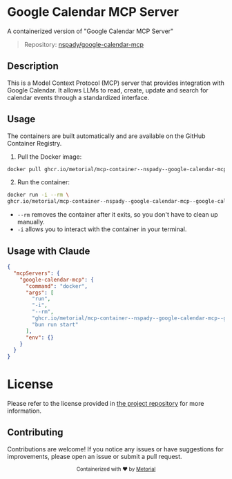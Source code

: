 
# Google Calendar MCP Server

A containerized version of "Google Calendar MCP Server"

> Repository: [nspady/google-calendar-mcp](https://github.com/nspady/google-calendar-mcp)

## Description

This is a Model Context Protocol (MCP) server that provides integration with Google Calendar. It allows LLMs to read, create, update and search for calendar events through a standardized interface.


## Usage

The containers are built automatically and are available on the GitHub Container Registry.

1. Pull the Docker image:

```bash
docker pull ghcr.io/metorial/mcp-container--nspady--google-calendar-mcp--google-calendar-mcp
```

2. Run the container:

```bash
docker run -i --rm \ 
ghcr.io/metorial/mcp-container--nspady--google-calendar-mcp--google-calendar-mcp  "bun run start"
```

- `--rm` removes the container after it exits, so you don't have to clean up manually.
- `-i` allows you to interact with the container in your terminal.




## Usage with Claude

```json
{
  "mcpServers": {
    "google-calendar-mcp": {
      "command": "docker",
      "args": [
        "run",
        "-i",
        "--rm",
        "ghcr.io/metorial/mcp-container--nspady--google-calendar-mcp--google-calendar-mcp",
        "bun run start"
      ],
      "env": {}
    }
  }
}
```

# License

Please refer to the license provided in [the project repository](https://github.com/nspady/google-calendar-mcp) for more information.

## Contributing

Contributions are welcome! If you notice any issues or have suggestions for improvements, please open an issue or submit a pull request.

<div align="center">
  <sub>Containerized with ❤️ by <a href="https://metorial.com">Metorial</a></sub>
</div>
  